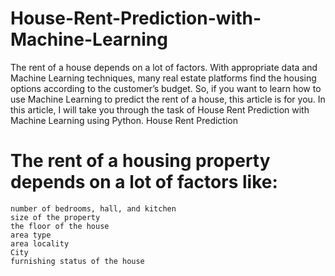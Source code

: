 # House-Rent-Prediction-with-Machine-Learning
The rent of a house depends on a lot of factors. With appropriate data and Machine Learning techniques, many real estate platforms find the housing options according to the customer’s budget. So, if you want to learn how to use Machine Learning to predict the rent of a house, this article is for you. In this article, I will take you through the task of House Rent Prediction with Machine Learning using Python.
House Rent Prediction

# The rent of a housing property depends on a lot of factors like:

    number of bedrooms, hall, and kitchen
    size of the property
    the floor of the house
    area type
    area locality
    City
    furnishing status of the house
